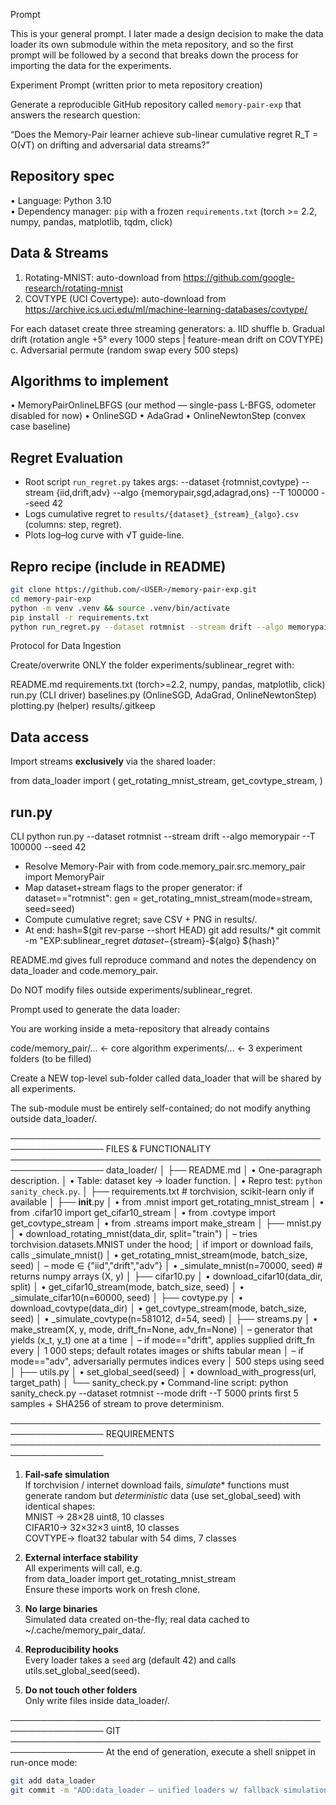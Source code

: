 Prompt

This is your general prompt. I later made a design decision to make the data loader its own submodule within the meta repository, and so the first prompt will be followed by a second that breaks down the process for importing the data for the experiments.

Experiment Prompt (written prior to meta repository creation)

Generate a reproducible GitHub repository called `memory-pair-exp`
that answers the research question:

  “Does the Memory-Pair learner achieve sub-linear cumulative
   regret R_T = O(√T) on drifting and adversarial data streams?”

Repository spec
---------------
• Language: Python 3.10  
• Dependency manager: `pip` with a frozen `requirements.txt`
  (torch >= 2.2, numpy, pandas, matplotlib, tqdm, click)  

Data & Streams
--------------
1. Rotating-MNIST: auto-download from
   https://github.com/google-research/rotating-mnist
2. COVTYPE (UCI Covertype): auto-download from
   https://archive.ics.uci.edu/ml/machine-learning-databases/covtype/

For each dataset create three streaming generators:
  a. IID shuffle
  b. Gradual drift (rotation angle +5° every 1000 steps | feature-mean
     drift on COVTYPE)
  c. Adversarial permute (random swap every 500 steps)

Algorithms to implement
-----------------------
• MemoryPairOnlineLBFGS  (our method — single-pass L-BFGS, odometer
  disabled for now)
• OnlineSGD
• AdaGrad
• OnlineNewtonStep  (convex case baseline)

Regret Evaluation
-----------------
* Root script `run_regret.py` takes args:
    --dataset {rotmnist,covtype}
    --stream  {iid,drift,adv}
    --algo    {memorypair,sgd,adagrad,ons}
    --T       100000
    --seed    42
* Logs cumulative regret to `results/{dataset}_{stream}_{algo}.csv`
  (columns: step, regret).
* Plots log–log curve with √T guide-line.

Repro recipe (include in README)
--------------------------------
```bash
git clone https://github.com/<USER>/memory-pair-exp.git
cd memory-pair-exp
python -m venv .venv && source .venv/bin/activate
pip install -r requirements.txt
python run_regret.py --dataset rotmnist --stream drift --algo memorypair --T 100000
```

Protocol for Data Ingestion

Create/overwrite ONLY the folder  experiments/sublinear_regret  with:

  README.md
  requirements.txt          (torch>=2.2, numpy, pandas, matplotlib, click)
  run.py                    (CLI driver)
  baselines.py              (OnlineSGD, AdaGrad, OnlineNewtonStep)
  plotting.py               (helper)
  results/.gitkeep

Data access
-----------
Import streams **exclusively** via the shared loader:

  from data_loader import (
      get_rotating_mnist_stream,
      get_covtype_stream,
  )

run.py
------
CLI  python run.py --dataset rotmnist --stream drift --algo memorypair --T 100000 --seed 42

* Resolve Memory-Pair with
    from code.memory_pair.src.memory_pair import MemoryPair
* Map dataset+stream flags to the proper generator:
    if dataset=="rotmnist":
        gen = get_rotating_mnist_stream(mode=stream, seed=seed)
* Compute cumulative regret; save CSV + PNG in results/.
* At end:
      hash=$(git rev-parse --short HEAD)
      git add results/*
      git commit -m "EXP:sublinear_regret ${dataset}-${stream}-${algo} ${hash}"

README.md gives full reproduce command and notes the dependency on
data_loader and code.memory_pair.

Do NOT modify files outside experiments/sublinear_regret.

Prompt used to generate the data loader:


You are working inside a meta-repository that already contains

  code/memory_pair/…           ← core algorithm
  experiments/…                ← 3 experiment folders (to be filled)

Create a NEW top-level sub-folder called  data_loader
that will be shared by all experiments.

The sub-module must be entirely self-contained; do not modify
anything outside  data_loader/.

─────────────────────────────────────────────────────────────────
FILES & FUNCTIONALITY
─────────────────────────────────────────────────────────────────
data_loader/
│
├── README.md
│   • One-paragraph description.
│   • Table: dataset key → loader function.
│   • Repro test:  `python sanity_check.py`.
│
├── requirements.txt      # torchvision, scikit-learn only if available
│
├── __init__.py
│   • from .mnist      import get_rotating_mnist_stream
│   • from .cifar10    import get_cifar10_stream
│   • from .covtype    import get_covtype_stream
│   • from .streams    import make_stream
│
├── mnist.py
│   • download_rotating_mnist(data_dir, split="train")
│       – tries torchvision.datasets.MNIST under the hood;
│         if import or download fails, calls  _simulate_mnist()
│   • get_rotating_mnist_stream(mode, batch_size, seed)
│       – mode ∈ {"iid","drift","adv"}
│   • _simulate_mnist(n=70000, seed)  # returns numpy arrays (X, y)
│
├── cifar10.py
│   • download_cifar10(data_dir, split)
│   • get_cifar10_stream(mode, batch_size, seed)
│   • _simulate_cifar10(n=60000, seed)
│
├── covtype.py
│   • download_covtype(data_dir)
│   • get_covtype_stream(mode, batch_size, seed)
│   • _simulate_covtype(n=581012, d=54, seed)
│
├── streams.py
│   • make_stream(X, y, mode, drift_fn=None, adv_fn=None)
│       – generator that yields (x_t, y_t) one at a time
│       – if  mode=="drift", applies supplied  drift_fn  every
│         1 000 steps; default rotates images or shifts tabular mean
│       – if  mode=="adv", adversarially permutes indices every
│         500 steps using seed
│
├── utils.py
│   • set_global_seed(seed)
│   • download_with_progress(url, target_path)
│
└── sanity_check.py
    • Command-line script:
        python sanity_check.py --dataset rotmnist --mode drift --T 5000
      prints first 5 samples + SHA256 of stream to prove determinism.

─────────────────────────────────────────────────────────────────
REQUIREMENTS
─────────────────────────────────────────────────────────────────
1. **Fail-safe simulation**  
   If torchvision / internet download fails, _simulate_* functions must
   generate random but *deterministic* data (use set_global_seed) with
   identical shapes:  
     MNIST  → 28×28 uint8, 10 classes  
     CIFAR10→ 32×32×3 uint8, 10 classes  
     COVTYPE→ float32 tabular with 54 dims, 7 classes

2. **External interface stability**  
   All experiments will call, e.g.  
     from data_loader import get_rotating_mnist_stream  
   Ensure these imports work on fresh clone.

3. **No large binaries**  
   Simulated data created on-the-fly; real data cached to
   ~/.cache/memory_pair_data/.

4. **Reproducibility hooks**  
   Every loader takes a `seed` arg (default 42) and calls
   utils.set_global_seed(seed).

5. **Do not touch other folders**  
   Only write files inside  data_loader/.

─────────────────────────────────────────────────────────────────
GIT
─────────────────────────────────────────────────────────────────
At the end of generation, execute a shell snippet in run-once mode:

```bash
git add data_loader
git commit -m "ADD:data_loader – unified loaders w/ fallback simulation"
```
